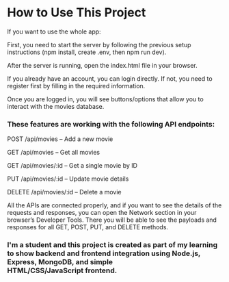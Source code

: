 # How to Use This Project
If you want to use the whole app:

First, you need to start the server by following the previous setup instructions (npm install, create .env, then npm run dev).

After the server is running, open the index.html file in your browser.

If you already have an account, you can login directly.
If not, you need to register first by filling in the required information.

Once you are logged in, you will see buttons/options that allow you to interact with the movies database.

### These features are working with the following API endpoints:

POST /api/movies – Add a new movie

GET /api/movies – Get all movies

GET /api/movies/:id – Get a single movie by ID

PUT /api/movies/:id – Update movie details

DELETE /api/movies/:id – Delete a movie

All the APIs are connected properly, and if you want to see the details of the requests and responses, you can open the Network section in your browser’s Developer Tools.
There you will be able to see the payloads and responses for all GET, POST, PUT, and DELETE methods.

### I'm a student and this project is created as part of my learning to show backend and frontend integration using Node.js, Express, MongoDB, and simple HTML/CSS/JavaScript frontend.
